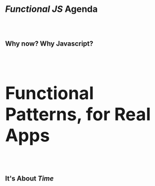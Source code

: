 # <em>Functional JS</em> Agenda
<br><br>

<h2 class="fragment">Why now? Why Javascript?</h2><br>
<h2 class="fragment" style="font-size: 56px">Functional Patterns, for Real Apps</h2><br>
<h2 class="fragment">It's About <em>Time</em></h2>
